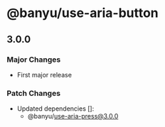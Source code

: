 # @banyu/use-aria-button

## 3.0.0

### Major Changes

- First major release

### Patch Changes

- Updated dependencies []:
  - @banyu/use-aria-press@3.0.0
